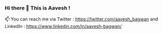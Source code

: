 ### Hi there 👋 This is Aavesh !

📫 You can reach me via Twitter : https://twitter.com/aavesh_bagwan and LinkedIn : https://www.linkedin.com/in/aavesh-bagwan/

